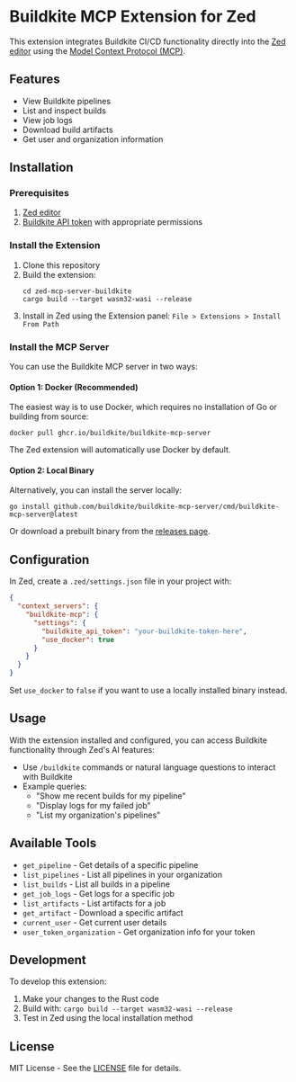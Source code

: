 # Buildkite MCP Extension for Zed

This extension integrates Buildkite CI/CD functionality directly into the [Zed editor](https://zed.dev) using the [Model Context Protocol (MCP)](https://modelcontextprotocol.io).

## Features

- View Buildkite pipelines
- List and inspect builds
- View job logs
- Download build artifacts
- Get user and organization information

## Installation

### Prerequisites

1. [Zed editor](https://zed.dev/download)
2. [Buildkite API token](https://buildkite.com/user/api-access-tokens) with appropriate permissions

### Install the Extension

1. Clone this repository
2. Build the extension:
   ```
   cd zed-mcp-server-buildkite
   cargo build --target wasm32-wasi --release
   ```
3. Install in Zed using the Extension panel: `File > Extensions > Install From Path`

### Install the MCP Server

You can use the Buildkite MCP server in two ways:

#### Option 1: Docker (Recommended)

The easiest way is to use Docker, which requires no installation of Go or building from source:

```
docker pull ghcr.io/buildkite/buildkite-mcp-server
```

The Zed extension will automatically use Docker by default.

#### Option 2: Local Binary

Alternatively, you can install the server locally:

```
go install github.com/buildkite/buildkite-mcp-server/cmd/buildkite-mcp-server@latest
```

Or download a prebuilt binary from the [releases page](https://github.com/buildkite/buildkite-mcp-server/releases).

## Configuration

In Zed, create a `.zed/settings.json` file in your project with:

```json
{
  "context_servers": {
    "buildkite-mcp": {
      "settings": {
        "buildkite_api_token": "your-buildkite-token-here",
        "use_docker": true
      }
    }
  }
}
```

Set `use_docker` to `false` if you want to use a locally installed binary instead.

## Usage

With the extension installed and configured, you can access Buildkite functionality through Zed's AI features:

- Use `/buildkite` commands or natural language questions to interact with Buildkite
- Example queries:
  - "Show me recent builds for my pipeline"
  - "Display logs for my failed job"
  - "List my organization's pipelines"

## Available Tools

- `get_pipeline` - Get details of a specific pipeline
- `list_pipelines` - List all pipelines in your organization
- `list_builds` - List all builds in a pipeline
- `get_job_logs` - Get logs for a specific job
- `list_artifacts` - List artifacts for a job
- `get_artifact` - Download a specific artifact
- `current_user` - Get current user details
- `user_token_organization` - Get organization info for your token

## Development

To develop this extension:

1. Make your changes to the Rust code
2. Build with: `cargo build --target wasm32-wasi --release`
3. Test in Zed using the local installation method

## License

MIT License - See the [LICENSE](../LICENSE) file for details.
